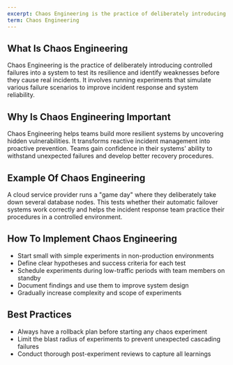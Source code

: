 ```yaml
---
excerpt: Chaos Engineering is the practice of deliberately introducing controlled failures into a system to test its resilience and identify weaknesses before they cause real incidents.
term: Chaos Engineering
---
```

## What Is Chaos Engineering

Chaos Engineering is the practice of deliberately introducing controlled failures into a system to test its resilience and identify weaknesses before they cause real incidents. It involves running experiments that simulate various failure scenarios to improve incident response and system reliability.

## Why Is Chaos Engineering Important

Chaos Engineering helps teams build more resilient systems by uncovering hidden vulnerabilities. It transforms reactive incident management into proactive prevention. Teams gain confidence in their systems' ability to withstand unexpected failures and develop better recovery procedures.

## Example Of Chaos Engineering

A cloud service provider runs a "game day" where they deliberately take down several database nodes. This tests whether their automatic failover systems work correctly and helps the incident response team practice their procedures in a controlled environment.

## How To Implement Chaos Engineering

- Start small with simple experiments in non-production environments
- Define clear hypotheses and success criteria for each test
- Schedule experiments during low-traffic periods with team members on standby
- Document findings and use them to improve system design
- Gradually increase complexity and scope of experiments

## Best Practices

- Always have a rollback plan before starting any chaos experiment
- Limit the blast radius of experiments to prevent unexpected cascading failures
- Conduct thorough post-experiment reviews to capture all learnings